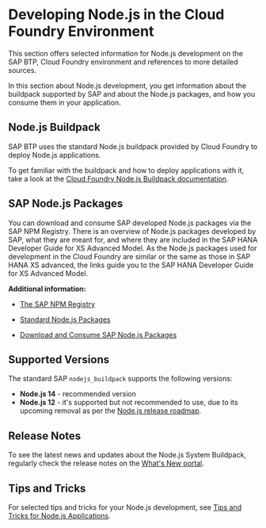 <!-- loio3a7a0bece0d044eca59495965d8a0237 -->

# Developing Node.js in the Cloud Foundry Environment

This section offers selected information for Node.js development on the SAP BTP, Cloud Foundry environment and references to more detailed sources.



In this section about Node.js development, you get information about the buildpack supported by SAP and about the Node.js packages, and how you consume them in your application.



<a name="loio3a7a0bece0d044eca59495965d8a0237__section_wzk_sdp_rdb"/>

## Node.js Buildpack

 SAP BTP uses the standard Node.js buildpack provided by Cloud Foundry to deploy Node.js applications.

To get familiar with the buildpack and how to deploy applications with it, take a look at the [Cloud Foundry Node.js Buildpack documentation](https://docs.cloudfoundry.org/buildpacks/node/index.html).



<a name="loio3a7a0bece0d044eca59495965d8a0237__section_ndw_lxz_pdb"/>

## SAP Node.js Packages

You can download and consume SAP developed Node.js packages via the SAP NPM Registry. There is an overview of Node.js packages developed by SAP, what they are meant for, and where they are included in the SAP HANA Developer Guide for XS Advanced Model. As the Node.js packages used for development in the Cloud Foundry are similar or the same as those in SAP HANA XS advanced, the links guide you to the SAP HANA Developer Guide for XS Advanced Model.

**Additional information:**

-   [The SAP NPM Registry](https://help.sap.com/viewer/4505d0bdaf4948449b7f7379d24d0f0d/2.0.latest/en-US/726e5d41462c4eb29eaa6cc83ff41e84.html)

-   [Standard Node.js Packages](https://help.sap.com/viewer/4505d0bdaf4948449b7f7379d24d0f0d/2.0.latest/en-US/54513272339246049bf438a03a8095e4.html)

-   [Download and Consume SAP Node.js Packages](https://help.sap.com/viewer/4505d0bdaf4948449b7f7379d24d0f0d/2.0.latest/en-US/ddcff14e28384810a352bb6512cd3448.html)




<a name="loio3a7a0bece0d044eca59495965d8a0237__section_w1d_tr1_krb"/>

## Supported Versions

The standard SAP `nodejs_buildpack` supports the following versions:

-   **Node.js 14** - recommended version
-   **Node.js 12** - it's supported but not recommended to use, due to its upcoming removal as per the [Node.js release roadmap](https://nodejs.org/en/about/releases/).



<a name="loio3a7a0bece0d044eca59495965d8a0237__section_o5d_4t1_krb"/>

## Release Notes

To see the latest news and updates about the Node.js System Buildpack, regularly check the release notes on the [What's New portal](https://help.sap.com/doc/43b304f99a8145809c78f292bfc0bc58/Cloud/en-US/98bf747111574187a7c76f8ced51cfeb.html?sel1=Node%5C.js%20System%20Buildpack&from=2021-01-01&to=2021-12-31).



<a name="loio3a7a0bece0d044eca59495965d8a0237__section_wc2_5xz_pdb"/>

## Tips and Tricks

For selected tips and tricks for your Node.js development, see [Tips and Tricks for Node.js Applications](Tips_and_Tricks_for_Node.js_Applications_3a5fe88.md).

